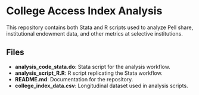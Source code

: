 # College Access Index Analysis

This repository contains both Stata and R scripts used to analyze Pell share, institutional endowment data, and other metrics at selective institutions.

## Files
- **analysis_code_stata.do**: Stata script for the analysis workflow.
- **analysis_script_R.R**: R script replicating the Stata workflow.
- **README.md**: Documentation for the repository.
- **college_index_data.csv**: Longitudinal dataset used in analysis scripts.
